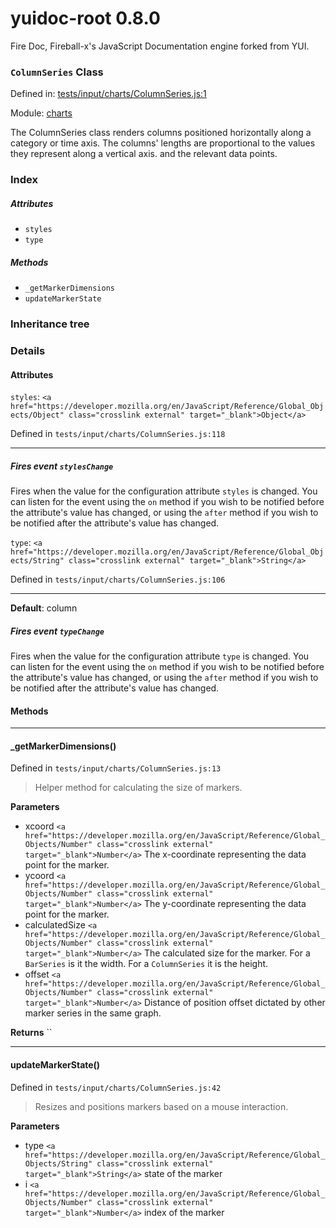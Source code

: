 
# yuidoc-root 0.8.0

Fire Doc, Fireball-x&#x27;s JavaScript Documentation engine forked from YUI.

### `ColumnSeries` Class


Defined in: [tests/input/charts/ColumnSeries.js:1](../files/tests/input/charts/ColumnSeries.js.js)

Module: [charts](../modules/charts.md)




The ColumnSeries class renders columns positioned horizontally along a category or time axis. The columns'
lengths are proportional to the values they represent along a vertical axis.
and the relevant data points.

### Index


##### Attributes

  - `styles`
  - `type`


##### Methods


  - `_getMarkerDimensions`
  - `updateMarkerState`





### Inheritance tree


### Details



#### Attributes


`styles`: `<a href="https://developer.mozilla.org/en/JavaScript/Reference/Global_Objects/Object" class="crosslink external" target="_blank">Object</a>`

Defined in `tests/input/charts/ColumnSeries.js:118`



---------------------




##### Fires event `stylesChange`

Fires when the value for the configuration attribute `styles` is
changed. You can listen for the event using the `on` method if you
wish to be notified before the attribute's value has changed, or
using the `after` method if you wish to be notified after the
attribute's value has changed.



`type`: `<a href="https://developer.mozilla.org/en/JavaScript/Reference/Global_Objects/String" class="crosslink external" target="_blank">String</a>`

Defined in `tests/input/charts/ColumnSeries.js:106`



---------------------



**Default**: column

##### Fires event `typeChange`

Fires when the value for the configuration attribute `type` is
changed. You can listen for the event using the `on` method if you
wish to be notified before the attribute's value has changed, or
using the `after` method if you wish to be notified after the
attribute's value has changed.





<!-- Method Block -->
#### Methods



--------------------------
#### _getMarkerDimensions() 

Defined in `tests/input/charts/ColumnSeries.js:13`



> Helper method for calculating the size of markers.

**Parameters**
- xcoord `<a href="https://developer.mozilla.org/en/JavaScript/Reference/Global_Objects/Number" class="crosslink external" target="_blank">Number</a>` The x-coordinate representing the data point for the marker.
- ycoord `<a href="https://developer.mozilla.org/en/JavaScript/Reference/Global_Objects/Number" class="crosslink external" target="_blank">Number</a>` The y-coordinate representing the data point for the marker.
- calculatedSize `<a href="https://developer.mozilla.org/en/JavaScript/Reference/Global_Objects/Number" class="crosslink external" target="_blank">Number</a>` The calculated size for the marker. For a `BarSeries` is it the width. For a `ColumnSeries` it is the height.
- offset `<a href="https://developer.mozilla.org/en/JavaScript/Reference/Global_Objects/Number" class="crosslink external" target="_blank">Number</a>` Distance of position offset dictated by other marker series in the same graph.

**Returns**
`` 


--------------------------
#### updateMarkerState() 

Defined in `tests/input/charts/ColumnSeries.js:42`



> Resizes and positions markers based on a mouse interaction.

**Parameters**
- type `<a href="https://developer.mozilla.org/en/JavaScript/Reference/Global_Objects/String" class="crosslink external" target="_blank">String</a>` state of the marker
- i `<a href="https://developer.mozilla.org/en/JavaScript/Reference/Global_Objects/Number" class="crosslink external" target="_blank">Number</a>` index of the marker




